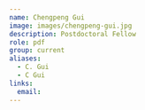 ```yaml
---
name: Chengpeng Gui
image: images/chengpeng-gui.jpg
description: Postdoctoral Fellow
role: pdf
group: current
aliases:
  - C. Gui
  - C Gui
links:
  email: 
---
```


